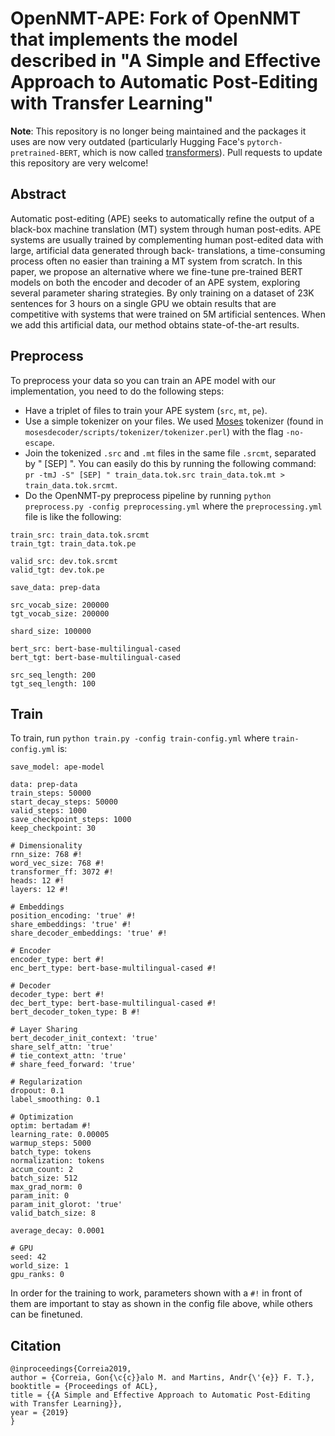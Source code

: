 # OpenNMT-APE: Fork of OpenNMT that implements the model described in "A Simple and Effective Approach to Automatic Post-Editing with Transfer Learning"

**Note**: This repository is no longer being maintained and the packages it uses are now very outdated (particularly Hugging Face's `pytorch-pretrained-BERT`, which is now called [transformers](https://github.com/huggingface/transformers)). Pull requests to update this repository are very welcome!

## Abstract

Automatic post-editing (APE) seeks to automatically refine the output
of a black-box machine translation (MT) system through human
post-edits. APE systems are usually trained by complementing human
post-edited data with large, artificial data generated through back-
translations, a time-consuming process often no easier than training
a MT system from scratch. In this paper, we propose an alternative
where we fine-tune pre-trained BERT models on both the encoder and
decoder of an APE system, exploring several parameter sharing
strategies. By only training on a dataset of 23K sentences for 3
hours on a single GPU we obtain results that are competitive with
systems that were trained on 5M artificial sentences. When we add
this artificial data, our method obtains state-of-the-art results.

## Preprocess

To preprocess your data so you can train an APE model with our implementation, you need to do the following steps:

- Have a triplet of files to train your APE system (`src`, `mt`, `pe`).
- Use a simple tokenizer on your files. We used [Moses](https://github.com/moses-smt/mosesdecoder) tokenizer (found in `mosesdecoder/scripts/tokenizer/tokenizer.perl`) with the flag `-no-escape`.
- Join the tokenized `.src` and `.mt` files in the same file `.srcmt`, separated by " \[SEP\] ". You can easily do this by running the following command: `pr -tmJ -S" [SEP] " train_data.tok.src train_data.tok.mt > train_data.tok.srcmt`.
- Do the OpenNMT-py preprocess pipeline by running `python preprocess.py -config preprocessing.yml` where the `preprocessing.yml` file is like the following:

```
train_src: train_data.tok.srcmt
train_tgt: train_data.tok.pe

valid_src: dev.tok.srcmt
valid_tgt: dev.tok.pe

save_data: prep-data

src_vocab_size: 200000
tgt_vocab_size: 200000

shard_size: 100000

bert_src: bert-base-multilingual-cased
bert_tgt: bert-base-multilingual-cased

src_seq_length: 200
tgt_seq_length: 100
```

## Train

To train, run `python train.py -config train-config.yml` where `train-config.yml` is:

```
save_model: ape-model

data: prep-data
train_steps: 50000
start_decay_steps: 50000
valid_steps: 1000
save_checkpoint_steps: 1000
keep_checkpoint: 30

# Dimensionality
rnn_size: 768 #!
word_vec_size: 768 #!
transformer_ff: 3072 #!
heads: 12 #!
layers: 12 #!

# Embeddings
position_encoding: 'true' #!
share_embeddings: 'true' #!
share_decoder_embeddings: 'true' #!

# Encoder
encoder_type: bert #!
enc_bert_type: bert-base-multilingual-cased #!

# Decoder
decoder_type: bert #!
dec_bert_type: bert-base-multilingual-cased #!
bert_decoder_token_type: B #!

# Layer Sharing
bert_decoder_init_context: 'true'
share_self_attn: 'true'
# tie_context_attn: 'true'
# share_feed_forward: 'true'

# Regularization
dropout: 0.1
label_smoothing: 0.1

# Optimization
optim: bertadam #!
learning_rate: 0.00005
warmup_steps: 5000
batch_type: tokens
normalization: tokens
accum_count: 2
batch_size: 512
max_grad_norm: 0
param_init: 0
param_init_glorot: 'true'
valid_batch_size: 8

average_decay: 0.0001

# GPU
seed: 42
world_size: 1
gpu_ranks: 0
```

In order for the training to work, parameters shown with a `#!` in front of them are important to stay as shown in the config file above, while others can be finetuned.

## Citation

```
@inproceedings{Correia2019,
author = {Correia, Gon{\c{c}}alo M. and Martins, Andr{\'{e}} F. T.},
booktitle = {Proceedings of ACL},
title = {{A Simple and Effective Approach to Automatic Post-Editing with Transfer Learning}},
year = {2019}
}
```
